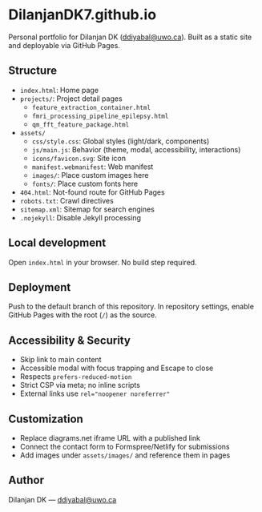 # DilanjanDK7.github.io

Personal portfolio for Dilanjan DK (ddiyabal@uwo.ca). Built as a static site and deployable via GitHub Pages.

## Structure

- `index.html`: Home page
- `projects/`: Project detail pages
  - `feature_extraction_container.html`
  - `fmri_processing_pipeline_epilepsy.html`
  - `qm_fft_feature_package.html`
- `assets/`
  - `css/style.css`: Global styles (light/dark, components)
  - `js/main.js`: Behavior (theme, modal, accessibility, interactions)
  - `icons/favicon.svg`: Site icon
  - `manifest.webmanifest`: Web manifest
  - `images/`: Place custom images here
  - `fonts/`: Place custom fonts here
- `404.html`: Not-found route for GitHub Pages
- `robots.txt`: Crawl directives
- `sitemap.xml`: Sitemap for search engines
- `.nojekyll`: Disable Jekyll processing

## Local development

Open `index.html` in your browser. No build step required.

## Deployment

Push to the default branch of this repository. In repository settings, enable GitHub Pages with the root (`/`) as the source.

## Accessibility & Security

- Skip link to main content
- Accessible modal with focus trapping and Escape to close
- Respects `prefers-reduced-motion`
- Strict CSP via meta; no inline scripts
- External links use `rel="noopener noreferrer"`

## Customization

- Replace diagrams.net iframe URL with a published link
- Connect the contact form to Formspree/Netlify for submissions
- Add images under `assets/images/` and reference them in pages

## Author

Dilanjan DK — ddiyabal@uwo.ca
